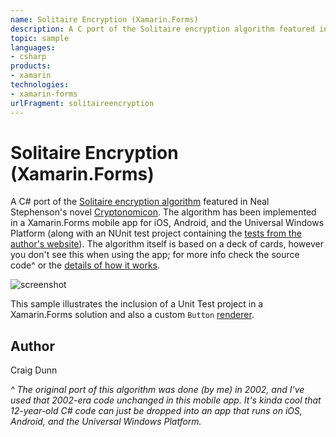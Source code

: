 ```yaml
---
name: Solitaire Encryption (Xamarin.Forms)
description: A C port of the Solitaire encryption algorithm featured in Neal Stephenson's novel Cryptonomicon. The algorithm has been implemented in a Xamarin.Forms mobile app for iOS, Android, and the Universal Windows Platform (along with an NUnit test project containing the tests from the author's website). The algorithm itself is based on a deck of cards, however you don't see this when using the app; for more info check the source code^ or the details of how it works. This sample illustrates the inclusion of a Unit Test project in a Xamarin.Forms solution and also a custom Button renderer.
topic: sample
languages:
- csharp
products:
- xamarin
technologies:
- xamarin-forms
urlFragment: solitaireencryption
---
```

Solitaire Encryption (Xamarin.Forms)
==============

A C# port of the [Solitaire encryption algorithm](https://www.schneier.com/solitaire.html) featured in Neal Stephenson's novel [Cryptonomicon](http://en.wikipedia.org/wiki/Cryptonomicon). The algorithm has been implemented in a Xamarin.Forms mobile app for iOS, Android, and the Universal Windows Platform (along with an NUnit test project containing the [tests from the author's website](https://www.schneier.com/code/sol-test.txt)). The algorithm itself is based on a deck of cards, however you don't see this when using the app; for more info check the source code^ or the [details of how it works](https://www.schneier.com/solitaire.html).

![screenshot](https://raw.githubusercontent.com/xamarin/xamarin-forms-samples/master/SolitaireEncryption/Screenshots/all-sml.png "Colors")

This sample illustrates the inclusion of a Unit Test project in a Xamarin.Forms solution and also a custom `Button` [renderer](http://developer.xamarin.com/guides/cross-platform/xamarin-forms/custom-renderer/).

Author
------

Craig Dunn

*^ The original port of this algorithm was done (by me) in 2002, and I've used that 2002-era code unchanged in this mobile app. It's kinda cool that 12-year-old C# code can just be dropped into an app that runs on iOS, Android, and the Universal Windows Platform.*